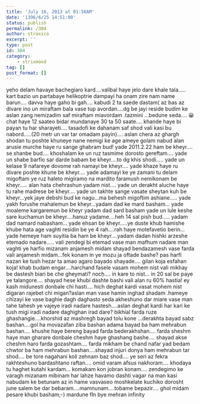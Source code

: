 ```yaml
---
title: 'July 16, 2013 at 01:56AM'
date: '1396/6/25 14:51:00'
status: publish
permalink: /384
author: straxico
excerpt: ''
type: post
id: 384
category:
    - strixmood
tag: []
post_format: []
---
```

<div>yeho delam havaye bachegiaro kard….valibal haye jelo dare khale tala….. kart bazio un partabaye helikoptrie dampayi ha onam zire nam name barun…. davva haye gaho bi gah…. kabudi 2 ta saede dastam( az bas az divare ino un miraftam bala vase tup avordan….dg be jayi reside budim ke aslan zang nemizadim saf miraftam miavordam .tazmini …bedune seda…. 😀 chat haye 12 saateo bidar mundanaye 30 ta 50 saate…. khande haye bi payan tu har sharayeti…. tasadofi ke dahanam saf shod vali kasi bu nabord…..(20 metr un var tar omadam payin)…. aslan chera az ghargh shodan tu poshte khuneye nane nemigi ke age ameye golam nabud alan arusie murche haye ru sange ghabram bud! yade 2011.2.22 ham be kheyr…. se shanbe bud…. khoshalam ke un ruz tasmime dorosto gereftam…. yade un shabe barfio sar darde babam be kheyr….to dg khis shodi….. yade un kelase 9 nafareye dovome rah namayi be kheyr…. yade khaze haye ru divare poshte khune be kheyr…. yade adamayi ke ye zamani tu delam migoftam ye ruz haleto migiramo na mardito faramush nemikonam be kheyr….. alan hata chehrashun yadam nist…. yade un derakht aluche haye tu rahe madrese be kheyr…. yade un takhte sange vasate sheytan kuh be kheyr…yek jaye debshi bud ke nagu…ma behesh migoftim ashiane….. yade yakh forushe mahalemun be kheyr…yadam dad ke mard basham… yade moaleme kargaremun be kheyr yadam dad sard basham yade un lule keshe sare kuchamun be kheyr….hanuz yadame….heh 14 sal pish bud….. yadam dad namard nabasham… yade ehsan be kheyr…..ye duste khub hamishe khube hata age vaghti residin be ye 4 rah….rah haye motefavetio berin… yade hemeye ham suyitia ba ham be kheyr….yadam dadan hishki arzeshe etemado nadare….. vali zendegi bi etemad vase man mafhum nadare man vaghti ye harfio mizanam anjamesh midam shayad bendazamesh vase farda vali anjamesh midam…fek konam in ye mozu ja oftade bashe? pas harfi nazan ke tush hezar ta amao agaro bayado shayade…. gilan koja esfahan koja! khab budam engar….harchand fasele vasam mohem nist vali mikhay be dastesh biari be che gheymati? nocḥ…. in kare to nist… in 20 sal be paye ye talangore…. shayad hese khubi dashte bashi vali alan ru 60% hastia! ey kash midunesti donbale chi hasti…. hich deghat kardi vasat mohem nist digaran rajebet chi migan?aslan man vase hamin inghad shadam .hameye chizayi ke vase baghie dagh daghasto seda akheshuno dar miare vase man tahe tahesh ye vajeye iradi nadare hastesh….aslan deghat kardi har kari ke tush migi iradi nadare daghighan irad dare? bikhial farda ruze ghashangie….khorshid az mashregh bayad tolu kone …derakhta bayad sabz bashan….gol ha movazafan ziba bashan adama bayad ba ham mehrabun bashan…. khushe haye bereng bayad farda bederakhshan…. farda sheshm haye man gharare donbale cheshm haye ghashang bashe…. shayad akse cheshm haro farda gozashtam…. farda mikham be chand nafar yad bedam chwtor ba ham mehrabun bashan….shayad injuri donya ham mehrabun tar shod…. be tore nagahani koli zehnam baz shod…. ye seri az fekra rakhteshuno bardashtano raftan…. omid varam afsus nakhoram…. khodaya tu haghet kutahi kardam… komakam kon jobran konam…. zendegimo ke varagh mizanam mibinam har lahze havamo dashti vagar na man kasi nabudam ke betunam az in hame vasvaseo moshkelate kuchiko dorosht june salem be dar bebaram….mamnunam….tobame bepazir…. ghol midam pesare khubi basham;-) mardune fln bye mehran infinity</div>